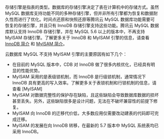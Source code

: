 存储引擎是指表的类型。数据库的存储引擎决定了表在计算机中的存储方式。虽然 MySQL 数据库支持功能不同的多种存储引擎，但并非所有引擎都为恢复和数据耐久性而进行了优化。时间点还原和快照还原等腾讯云 MySQL 数据库功能需要可恢复的存储引擎，并且只有 InnoDB 存储引擎支持这些功能。腾讯云 MySQL 数据库默认支持 InnoDB 存储引擎，并在 MySQL 5.6 以上的版本中，不再支持 MyISAM 存储引擎。了解更多关于 InnoDB 和 MyISAM 引擎的信息，请查看 [InnoDB 简介](https://dev.mysql.com/doc/refman/5.7/en/innodb-introduction.html) 和 [MyISAM 简介](https://dev.mysql.com/doc/refman/5.7/en/myisam-storage-engine.html)。

云数据库 MySQL 不支持 MyISAM 引擎的主要原因有如下几个：
- 在目前的 MySQL 版本中，CDB 对 InnoDB 做了很多内核优化，已经具有明显的性能优势。
- MyISAM 采用的是表级锁机制，而 InnoDB 是行级锁机制，通常情况下 InnoDB 具有更高的写入效率。了解更多关于表锁机制和行锁机制的信息，请查看 [MyISAM]
- MyISAM 对数据完整性的保护存在缺陷，且这些缺陷会导致数据库数据的损坏甚至丢失。另外，这些缺陷很多是设计问题，无法在不破坏兼容性的前提下修复。
- MyISAM 向 InnoDB 的迁移代价低，大多数应用仅需要改动建表的代码即可完成迁移。
- MyISAM 的发展在向 InnoDB 转移，在最新的 5.7 版本中 MySQL 系统表均已采用 InnoDB。

